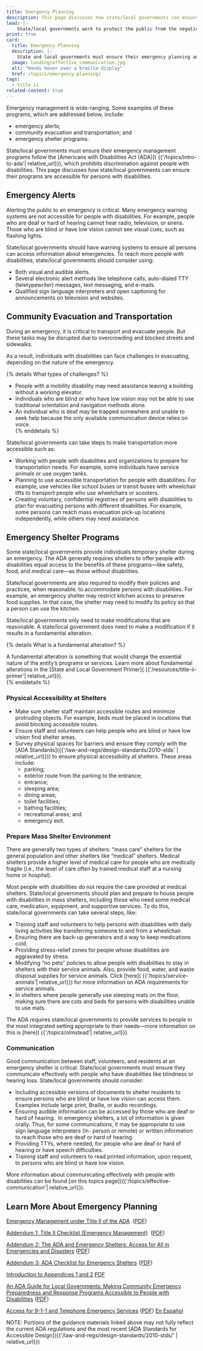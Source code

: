 ```yaml
---
title: Emergency Planning
description: This page discusses how state/local governments can ensure their emergency planning and management programs are accessible for persons with disabilities.
lead: |-
    State/local governments work to protect the public from the negative impacts of emergencies and disasters, including storms and other weather events. This work—known as “emergency management”—includes preparing for, responding to, and recovering from emergencies and disasters.  
print: true
card:
  title: Emergency Planning
  description: |-
    State and local governments must ensure their emergency planning and management programs are accessible for persons with disabilities.
  image: landing/effective_communication.jpg
  alt: "Hands hover over a braille display"
  href: /topics/emergency-planning/
tags:
  - title ii
related-content: true
---
```


Emergency management is wide-ranging. Some examples of these programs, which
are addressed below, include:  
- emergency alerts;  
- community evacuation and transportation; and 
- emergency shelter programs.  

State/local governments must ensure their emergency management programs follow
the [Americans with Disabilities Act (ADA)]( {{'/topics/intro-to-ada'| relative_url}}), which prohibits discrimination against people
with disabilities. This page discusses how state/local governments can ensure their
programs are accessible for persons with disabilities.  

## Emergency Alerts  

Alerting the public to an emergency is critical. Many emergency warning systems are
not accessible for people with disabilities. For example, people who are deaf or hard of
hearing cannot hear radio, television, or sirens. Those who are blind or have low vision
cannot see visual cues, such as flashing lights.  

State/local governments should have warning systems to ensure all persons can access
information about emergencies. To reach more people with disabilities, state/local
governments should consider using:  

- Both visual and audible alerts.  
- Several electronic alert methods like telephone calls, auto-dialed TTY (teletypewriter) messages, text messaging, and e-mails.  
- Qualified sign language interpreters and open captioning for announcements on television and websites.  

## Community Evacuation and Transportation  

During an emergency, it is critical to transport and evacuate people. But these tasks
may be disrupted due to overcrowding and blocked streets and sidewalks.  

As a result, individuals with disabilities can face challenges in evacuating, depending on
the nature of the emergency.  

{% details What types of challenges? %}
- People with a mobility disability may need assistance leaving a building without a working elevator.  
- Individuals who are blind or who have low vision may not be able to use traditional orientation and
navigation methods alone.  
- An individual who is deaf may be trapped somewhere and unable to seek help because the only
available communication device relies on voice.  
{% enddetails %}

State/local governments can take steps to make transportation more accessible such
as:  

- Working with people with disabilities and organizations to prepare for
transportation needs. For example, some individuals have service animals or use
oxygen tanks.  
- Planning to use accessible transportation for people with disabilities. For
example, use vehicles like school buses or transit buses with wheelchair lifts to
transport people who use wheelchairs or scooters.  
- Creating voluntary, confidential registries of persons with disabilities to plan for
evacuating persons with different disabilities. For example, some persons can
reach mass evacuation pick-up locations independently, while others may need
assistance.  

## Emergency Shelter Programs  

Some state/local governments provide individuals temporary shelter during an
emergency. The ADA generally requires shelters to offer people with disabilities equal access to the benefits of these programs—like safety, food, and medical care—as those without disabilities.  

State/local governments are also required to modify their policies and practices, when
reasonable, to accommodate persons with disabilities. For example, an emergency
shelter may restrict kitchen access to preserve food supplies. In that case, the shelter
may need to modify its policy so that a person can use the kitchen.  

State/local governments only need to make modifications that are reasonable. A
state/local government does need to make a modification if it results in a fundamental
alteration.  

{% details What is a fundamental alteration? %}  

A fundamental alteration is something that would change the essential nature of the entity’s programs or
services. Learn more about fundamental alterations in the [State and Local Government Primer]( {{'/resources/title-ii-primer'| relative_url}}).  
{% enddetails %}  

### Physical Accessibility at Shelters  

- Make sure shelter staff maintain accessible routes and minimize protruding
objects. For example, beds must be placed in locations that avoid blocking
accessible routes.  
- Ensure staff and volunteers can help people who are blind or have low vision
find shelter areas.  
- Survey physical spaces for barriers and ensure they comply with the [ADA Standards]({{'/law-and-regs/design-standards/2010-stds' | relative_url}})) to ensure physical accessibility at shelters. These areas include:  
  - parking;  
  - exterior route from the parking to the entrance;  
  - entrance;  
  - sleeping area;  
  - dining areas;  
  - toilet facilities;  
  - bathing facilities;  
  - recreational areas; and  
  - emergency exit.  

### Prepare Mass Shelter Environment  

There are generally two types of shelters: “mass care” shelters for the general
population and other shelters like “medical” shelters. Medical shelters provide a higher
level of medical care for people who are medically fragile (i.e., the level of care often by
trained medical staff at a nursing home or hospital).  

Most people with disabilities do not require the care provided at medical shelters.
State/local governments should plan and prepare to house people with disabilities in
mass shelters, including those who need some medical care, medication, equipment,
and supportive services. To do this, state/local governments can take several steps,
like:  
- Training staff and volunteers to help persons with disabilities with daily living
activities like transferring someone to and from a wheelchair.  
- Ensuring there are back-up generators and a way to keep medications cold.  
- Providing stress-relief zones for people whose disabilities are aggravated by
stress.  
- Modifying “no pets” policies to allow people with disabilities to stay in shelters with
their service animals. Also, provide food, water, and waste disposal supplies for
service animals. Click [here]( {{'/topics/service-animals'| relative_url}}) for more information on ADA requirements for service
animals.  
- In shelters where people generally use sleeping mats on the floor, making sure
there are cots and beds for persons with disabilities unable to use mats.  

The ADA requires state/local governments to provide services to people in the most
integrated setting appropriate to their needs—more information on this is [here]( {{'/topics/olmstead'| relative_url}}).  

### Communication  

Good communication between staff, volunteers, and residents at an emergency shelter
is critical. State/local governments must ensure they communicate effectively with
people who have disabilities like blindness or hearing loss. State/local governments
should consider:  
- Including accessible versions of documents to shelter residents to ensure persons
who are blind or have low vision can access them. Examples include large print,
Braille, or audio recordings.  
- Ensuring audible information can be accessed by those who are deaf or hard of
hearing.  In emergency shelters, a lot of information is given orally. Thus, for some
communications, it may be appropriate to use sign language interpreters (in-
person or remote) or written information to reach those who are deaf or hard of
hearing.  
- Providing TTYs, where needed, for people who are deaf or hard of hearing or have
speech difficulties.  
- Training staff and volunteers to read printed information, upon request, to persons
who are blind or have low vision.  

More information about communicating effectively with people with disabilities can be found [on this topics page]({{'/topics/effective-communication'| relative_url}}).  

## Learn More About Emergency Planning

[Emergency Management under Title II of the ADA](https://archive.ada.gov/pcatoolkit/chap7emergencymgmt.htm)  ([PDF](https://archive.ada.gov/pcatoolkit/chap7emergencymgmt.pdf))  

[Addendum 1: Title II Checklist (Emergency Management)](https://archive.ada.gov/pcatoolkit/chap7emergencymgmtadd1.htm)  ([PDF](https://archive.ada.gov/pcatoolkit/chap7emergencymgmtadd1.pdf))  

[Addendum 2: The ADA and Emergency Shelters: Access for All in Emergencies and Disasters](https://archive.ada.gov/pcatoolkit/chap7shelterprog.htm) ([PDF](https://archive.ada.gov/pcatoolkit/chap7shelterprog.pdf))  

[Addendum 3: ADA Checklist for Emergency Shelters](https://archive.ada.gov/pcatoolkit/chap7shelterchk.htm)  ([PDF](https://archive.ada.gov/pcatoolkit/chap7shelterchk.pdf))  

[Introduction to Appendices 1 and 2](https://archive.ada.gov/pcatoolkit/introapp1and2.htm)  [PDF](https://archive.ada.gov/pcatoolkit/introapp1and2.pdf)  

[An ADA Guide for Local Governments: Making Community Emergency Preparedness and Response Programs Accessible to People with
Disabilities](https://archive.ada.gov/emergencyprep.htm) ([PDF](https://archive.ada.gov/emerprepguideprt.pdf))

[Access for 9-1-1 and Telephone Emergency Services](https://archive.ada.gov/911ta.htm)  ([PDF](https://archive.ada.gov/911ta.pdf))  [En Español](https://archive.ada.gov/911ta_spanish.htm)  

NOTE: Portions of the guidance materials linked above may not fully reflect the current ADA regulations and the most recent [ADA Standards for Accessible Design]({{'/law-and-regs/design-standards/2010-stds/' | relative_url}})